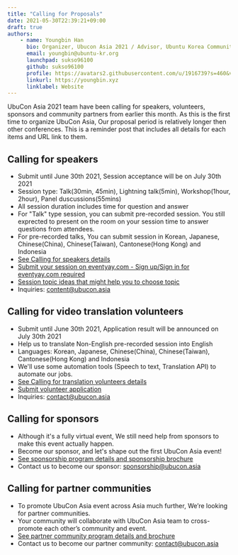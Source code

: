 ```yaml
---
title: "Calling for Proposals"
date: 2021-05-30T22:39:21+09:00
draft: true
authors:
    - name: Youngbin Han
      bio: Organizer, Ubucon Asia 2021 / Advisor, Ubuntu Korea Community 
      email: youngbin@ubuntu-kr.org
      launchpad: sukso96100
      github: sukso96100
      profile: https://avatars2.githubusercontent.com/u/1916739?s=460&v=4
      linkurl: https://youngbin.xyz
      linklabel: Website
---
```


UbuCon Asia 2021 team have been calling for speakers, volunteers, sponsors and community partners from earlier this month.
As this is the first time to organize UbuCon Asia, Our proposal period is relatively longer then other conferences.
This is a reminder post that includes all details for each items and URL link to them.

## Calling for speakers

- Submit until June 30th 2021, Session acceptance will be on July 30th 2021
- Session type: Talk(30min, 45min), Lightning talk(5min), Workshop(1hour, 2hour), Panel duscussions(55mins)
- All session duration includes time for question and answer
- For "Talk" type session, you can submit pre-recorded session. You still exprected to present on the room on your session time to answer questions from attendees.
- For pre-recorded talks, You can submit session in Korean, Japanese, Chinese(China), Chinese(Taiwan), Cantonese(Hong Kong) and Indonesia
- [See Calling for speakers details](../2021-05-05-call-for-speakers)
- [Submit your session on eventyay.com - Sign up/Sign in for eventyay.com required](/cfs)
- [Session topic ideas that might help you to choose topic](https://wiki.ubuntu.com/UbuconAsia/2021/SessionIdeas)
- Inquiries: content@ubucon.asia

## Calling for video translation volunteers

- Submit until June 30th 2021, Application result will be announced on July 30th 2021
- Help us to translate Non-English pre-recorded session into English
- Languages: Korean, Japanese, Chinese(China), Chinese(Taiwan), Cantonese(Hong Kong) and Indonesia
- We'll use some automation tools (Speech to text, Translation API) to automate our jobs.
- [See Calling for translation volunteers details](../2021-05-05-calling-for-translation-volunteers)
- [Submit volunteer application](https://forms.gle/3qJwwiKdKsUTKFLB8)
- Inquiries: contact@ubucon.asia

## Calling for sponsors

- Although it's a fully virtual event, We still need help from sponsors to make this event actually happen.
- Become our sponsor, and let's shape out the first UbuCon Asia event!
- [See sponsorship program details and sponsorship brochure](../../sponsors/become-a-sponsor/)
- Contact us to become our sponsor: sponsorship@ubucon.asia

## Calling for partner communities

- To promote UbuCon Asia event across Asia much further, We’re looking for partner communities.
- Your community will collaborate with UbuCon Asia team to cross-promote each other’s community and event.
- [See partner community program details and brochure](../../join-as-partner-community)
- Contact us to become our partner community: contact@ubucon.asia